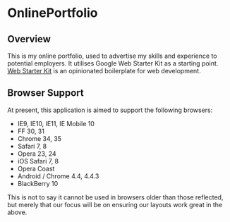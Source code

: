 OnlinePortfolio
===============

## Overview

This is my online portfolio, used to advertise my skills and experience to potential employers.  It utilises Google Web Starter Kit as a starting point.  [Web Starter Kit](http://developers.google.com/web/starter-kit) is an opinionated boilerplate for web development.

## Browser Support

At present, this application is aimed to support the following browsers:

* IE9, IE10, IE11, IE Mobile 10
* FF 30, 31
* Chrome 34, 35
* Safari 7, 8
* Opera 23, 24
* iOS Safari 7, 8
* Opera Coast
* Android / Chrome 4.4, 4.4.3
* BlackBerry 10

This is not to say it cannot be used in browsers older than those reflected, but merely that our focus will be on ensuring our layouts work great in the above.